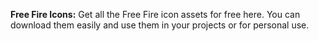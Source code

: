 **Free Fire Icons:** Get all the Free Fire icon assets for free here. You can download them easily and use them in your projects or for personal use.
